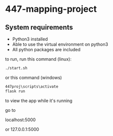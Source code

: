# 447-mapping-project

## System requirements

- Python3 installed
- Able to use the virtual environment on python3
- All python packages are included

to run, run this command (linux):

```sh
./start.sh
```

or this command (windows)
```sh
447proj\scripts\activate
flask run
```

to view the app while it's running

go to

localhost:5000

or 127.0.0.1:5000
